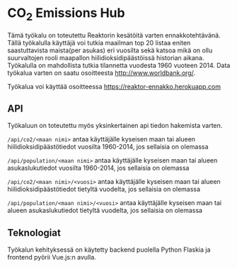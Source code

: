 # CO<sub>2</sub> Emissions Hub

Tämä työkalu on toteutettu Reaktorin kesätöitä varten ennakkotehtävänä. Tällä työkalulla käyttäjä voi tutkia maailman top 20 listaa eniten saastuttavista maista(per asukas) eri vuosilta sekä katsoa mikä on ollu suurvaltojen rooli maapallon hiilidioksidipäästöissä historian aikana. Työkalulla on mahdollista tutkia tilannetta vuodesta 1960 vuoteen 2014. Data työkalua varten on saatu osoitteesta http://www.worldbank.org/. 

Työkalua voi käyttää osoitteessa https://reaktor-ennakko.herokuapp.com

## API

Työkaluun on toteutettu myös yksinkertainen api tiedon hakemista varten.

`/api/co2/<maan nimi>` antaa käyttäjälle kyseisen maan tai alueen hiilidioksidipäästötiedot vuosilta 1960-2014, jos sellaisia on olemassa

`/api/population/<maan nimi>` antaa käyttäjälle kyseisen maan tai alueen asukaslukutiedot vuosilta 1960-2014, jos sellaisia on olemassa

`/api/co2/<maan nimi>/<vuosi>` antaa käyttäjälle kyseisen maan tai alueen hiilidioksidipäästötiedot tietyltä vuodelta, jos sellaisia on olemassa

`/api/population/<maan nimi>/<vuosi>` antaa käyttäjälle kyseisen maan tai alueen asukaslukutiedot tietyltä vuodelta, jos sellaisia on olemassa

## Teknologiat

Työkalun kehityksessä on käytetty backend puolella Python Flaskia ja frontend pyörii Vue.js:n avulla.
